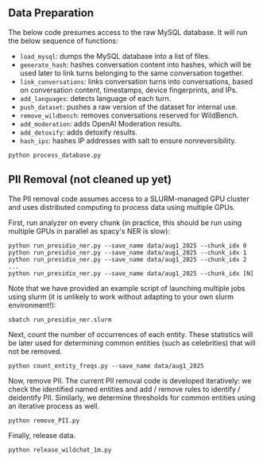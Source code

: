 ## Data Preparation

The below code presumes access to the raw MySQL database. It will run the below sequence of functions:


* `load_mysql`: dumps the MySQL database into a list of files.
* `generate_hash`: hashes conversation content into hashes, which will be used later to link turns belonging to the same conversation together.
* `link_conversations`: links conversation turns into conversations, based on conversation content, timestamps, device fingerprints, and IPs.
* `add_languages`: detects language of each turn.
* `push_dataset`: pushes a raw version of the dataset for internal use.
* `remove_wildbench`: removes conversations reserved for WildBench.
* `add_moderation`: adds OpenAI Moderation results.
* `add_detoxify`: adds detoxify results.
* `hash_ips`: hashes IP addresses with salt to ensure nonreversibility.

```
python process_database.py
```

## PII Removal (not cleaned up yet)

The PII removal code assumes access to a SLURM-managed GPU cluster and uses distributed computing to process data using multiple GPUs.

First, run analyzer on every chunk (in practice, this should be run using multiple GPUs in parallel as spacy's NER is slow):

```
python run_presidio_ner.py --save_name data/aug1_2025 --chunk_idx 0
python run_presidio_ner.py --save_name data/aug1_2025 --chunk_idx 1
python run_presidio_ner.py --save_name data/aug1_2025 --chunk_idx 2
...
python run_presidio_ner.py --save_name data/aug1_2025 --chunk_idx [N]
```

Note that we have provided an example script of launching multiple jobs using slurm (it is unlikely to work without adapting to your own slurm environment!):

```
sbatch run_presidio_ner.slurm
```

Next, count the number of occurrences of each entity. These statistics will be later used for determining common entities (such as celebrities) that will not be removed.

```
python count_entity_freqs.py --save_name data/aug1_2025
```

Now, remove PII. The current PII removal code is developed iteratively: we check the identified named entities and add / remove rules to identify / deidentify PII. Similarly, we determine thresholds for common entities using an iterative process as well.

```
python remove_PII.py
```

Finally, release data.

```
python release_wildchat_1m.py
```
